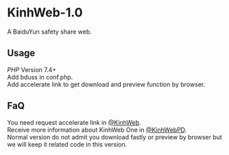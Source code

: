 # KinhWeb-1.0
A BaiduYun safety share web.

## Usage  
*PHP* Version 7.4+  
Add bduss in conf.php.  
Add accelerate link to get download and preview function by browser.

## FaQ
You need request accelerate link in [@KinhWeb](https://t.me/kinhweb).  
Receive more information about KinhWeb One in [@KinhWebPD](https://t.me/kinhwebpd).  
Normal version do not admit you download fastly or preview by browser but we will keep it related code in this version.

